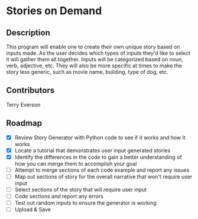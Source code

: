 # Stories on Demand

## Description
This program will enable one to create their own unique story based on inputs made. As the user decides which types of inputs they'd like to select it will gather them all together. Inputs will be categorized based on noun, verb, adjective, etc. They will also be more specific at times to make the story less generic, such as movie name, building, type of dog, etc. 

## Contributors
Terry Everson

## Roadmap
- [x] Review Story Generator with Python code to see if it works and how it works
- [x] Locate a tutorial that demonstrates user input generated stories
- [x] Identify the differences in the code to gain a better understanding of how you can merge them to accomplish your goal 
- [ ] Attempt to merge sections of each code example and report any issues
- [ ] Map out sections of story for the overall narrative that won't require user input
- [ ] Select sections of the story that will require user input
- [ ] Code sections and report any errors
- [ ] Test out random inputs to ensure the generator is working  
- [ ] Upload & Save
